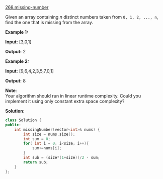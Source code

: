 [268.missing-number](https://leetcode.com/problems/missing-number/)  

Given an array containing _n_ distinct numbers taken from `0, 1, 2, ..., n`, find the one that is missing from the array.

**Example 1:**

  
**Input:** \[3,0,1\]
  
**Output:** 2
  

**Example 2:**

  
**Input:** \[9,6,4,2,3,5,7,0,1\]
  
**Output:** 8
  

**Note**:  
Your algorithm should run in linear runtime complexity. Could you implement it using only constant extra space complexity?  



**Solution:**  

```cpp
class Solution {
public:
    int missingNumber(vector<int>& nums) {
        int size = nums.size();
        int sum = 0;
        for( int i = 0; i<size; i++){
            sum+=nums[i];
        }
        int sub = (size*(1+size))/2 - sum;
        return sub;
    }
};
```
      